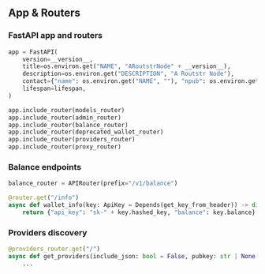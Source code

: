 ## App & Routers

### FastAPI app and routers

```80:135:/workspace/routstr/core/main.py
app = FastAPI(
    version=__version__,
    title=os.environ.get("NAME", "ARoutstrNode" + __version__),
    description=os.environ.get("DESCRIPTION", "A Routstr Node"),
    contact={"name": os.environ.get("NAME", ""), "npub": os.environ.get("NPUB", "")},
    lifespan=lifespan,
)

app.include_router(models_router)
app.include_router(admin_router)
app.include_router(balance_router)
app.include_router(deprecated_wallet_router)
app.include_router(providers_router)
app.include_router(proxy_router)
```

### Balance endpoints

```1:60:/workspace/routstr/balance.py
balance_router = APIRouter(prefix="/v1/balance")

@router.get("/info")
async def wallet_info(key: ApiKey = Depends(get_key_from_header)) -> dict:
    return {"api_key": "sk-" + key.hashed_key, "balance": key.balance}
```

### Providers discovery

```200:273:/workspace/routstr/discovery.py
@providers_router.get("/")
async def get_providers(include_json: bool = False, pubkey: str | None = None) -> dict[str, list[dict[str, Any]]]:
    ...
```

